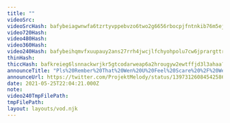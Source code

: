```yaml
---
title: ""
videoSrc: 
videoSrcHash: bafybeiagwnwfa6tzrtyvppebvzo6two2g6656rbocpjfntnkib76m5ejju?filename=projektmelody-chaturbate-20210525T220421Z-source.mp4
video720Hash: 
video480Hash: 
video360Hash: 
video240Hash: bafybeihqmvfxuupauy2ans27rrh4jwcjlfchyohpolu7cw6jprargttrna?filename=projektmelody-chaturbate-20210525T220421Z-240p.mp4
thinHash: 
thiccHash: bafkreieg6lsnnackwrjkr5gtcodarweap6a2hrougyw2ewtffjd3l3ahaa?filename=20210525T220421Z-thicc.jpg
announceTitle: "Pls%20Rember%20That%20Wen%20U%20Feel%20Scare%20%2F%20Wen%20Day%20Is%20Dark%20Alway%20Rember%20Happy%20Day"
announceUrl: https://twitter.com/ProjektMelody/status/1397312608454258690
date: 2021-05-25T22:04:21.000Z
note: 
video240TmpFilePath: 
tmpFilePath: 
layout: layouts/vod.njk
---
```

